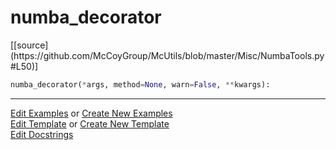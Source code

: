 # <a id="McUtils.Misc.NumbaTools.numba_decorator">numba_decorator</a>
<div class="docs-source-link" markdown="1">
[[source](https://github.com/McCoyGroup/McUtils/blob/master/Misc/NumbaTools.py#L50)]
</div>

```python
numba_decorator(*args, method=None, warn=False, **kwargs): 
```
 



___

[Edit Examples](https://github.com/McCoyGroup/McUtils/edit/gh-pages/ci/examples/McUtils/Misc/NumbaTools/numba_decorator.md) or 
[Create New Examples](https://github.com/McCoyGroup/McUtils/new/gh-pages/?filename=ci/examples/McUtils/Misc/NumbaTools/numba_decorator.md) <br/>
[Edit Template](https://github.com/McCoyGroup/McUtils/edit/gh-pages/ci/docs/McUtils/Misc/NumbaTools/numba_decorator.md) or 
[Create New Template](https://github.com/McCoyGroup/McUtils/new/gh-pages/?filename=ci/docs/templates/McUtils/Misc/NumbaTools/numba_decorator.md) <br/>
[Edit Docstrings](https://github.com/McCoyGroup/McUtils/edit/master/Misc/NumbaTools.py#L50?message=Update%20Docs)